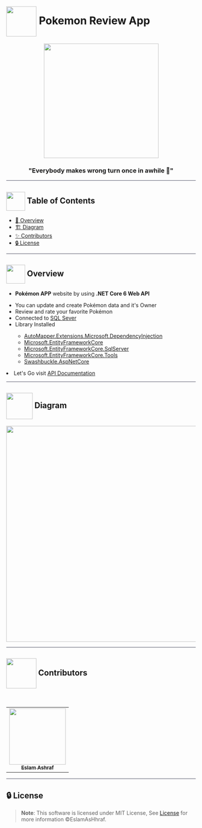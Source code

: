 # <img  align="center" width= 80px  src="https://media1.giphy.com/media/nMy8HTFQRWpudNwbxQ/giphy.gif?cid=ecf05e47y4eawmtspp58yneg0w0cu12bed91iv25k9p3nwzg&ep=v1_stickers_search&rid=giphy.gif&ct=s"> Pokemon Review App

<div align="center">

<img height=305px src="https://cdn.vox-cdn.com/uploads/chorus_asset/file/654974/Basket-cartoon-charlieburp-cute-pikachu-Favim.com-238931.0.gif">
<div align="center"  width=10%>

### "Everybody makes wrong turn once in awhile 🦅"

</div>
</div>

<hr style="background-color: #4b4c60"></hr>

## <img align= center width=50px height=50px src="https://user-images.githubusercontent.com/71986226/154075883-2a5679d2-b411-448f-b423-9565babf35aa.gif"> Table of Contents

- <a href ="#about"> 📙 Overview</a>
- <a href ="#diagram"> 🏗️ Diagram</a>
- <a href ="#contributors"> ✨ Contributors</a>
- <a href ="#license"> 🔒 License</a>
<hr style="background-color: #4b4c60"></hr>
<a id = "about"></a>

## <img align="center"  height =50px src="https://media0.giphy.com/media/v1.Y2lkPTc5MGI3NjExbmFzbjJqY3Eyd3RjczMycTloYXk4dHd6bjZobXZub2o3NmFkN3lxNyZlcD12MV9pbnRlcm5hbF9naWZfYnlfaWQmY3Q9cw/Sd9XrDFZZ0Q0OXAdJM/giphy.gif"> Overview

<ul>
 <li>
 
 **Pokémon APP** website by using **.NET Core 6 Web API**</li>
  <li>You can update and create Pokémon data and it's Owner </li>
  <li>Review and rate your favorite Pokémon </li>
  <li>Connected to <a href="https://www.microsoft.com/en-us/sql-server">SQL Sever</a> </li>
 <li>Library Installed</li>
 <ul>
    <li><a href="https://www.nuget.org/packages/AutoMapper.Extensions.Microsoft.DependencyInjection/12.0.1?_src=template">AutoMapper.Extensions.Microsoft.DependencyInjection</a>  </li>
    <li><a href="https://www.nuget.org/packages/Microsoft.EntityFrameworkCore/7.0.10?_src=template">Microsoft.EntityFrameworkCore</a>  </li>
    <li><a href="https://www.nuget.org/packages/Microsoft.EntityFrameworkCore.SqlServer/7.0.10?_src=template">Microsoft.EntityFrameworkCore.SqlServer</a>  </li>
    <li><a href="https://www.nuget.org/packages/Microsoft.EntityFrameworkCore.Tools/7.0.10?_src=template">Microsoft.EntityFrameworkCore.Tools </a>  </li>
    <li> <a href="https://www.nuget.org/packages/Swashbuckle.AspNetCore/6.5.0?_src=template">Swashbuckle.AspNetCore</a></li>
   </ul>
   </li>
</ul>
<li>Let's Go visit <a href="https://app.swaggerhub.com/apis-docs/EslamAsHhraf/PokemonAPP/1.0" target="_blank">API Documentation</a>
</li>

<hr style="background-color: #4b4c60"></hr>
<a id ="diagram"></a>

## <img  align= center width= 70px height =70px src="https://media0.giphy.com/media/xUPGcgIWt3RSVIIydi/giphy.gif?cid=ecf05e47y4eawmtspp58yneg0w0cu12bed91iv25k9p3nwzg&ep=v1_stickers_search&rid=giphy.gif&ct=s"> Diagram

<div  align="center">
<img height=575px src="https://github.com/EslamAsHhraf/Neural-Network-Labs/assets/71986226/d96bf9ee-0b7a-40b4-8a3a-82711865e291">
</img> 
</div>

<hr style="background-color: #4b4c60"></hr>
<a id ="Contributors"></a>

## <img align="center"  height =80px src="https://media1.giphy.com/media/FCffpN404oRZpFbSzl/giphy.gif?cid=ecf05e47y4eawmtspp58yneg0w0cu12bed91iv25k9p3nwzg&ep=v1_stickers_search&rid=giphy.gif&ct=s"> Contributors

<br>
<table >
  <tr>
        <td align="center"><a href="https://github.com/EslamAsHhraf"><img src="https://avatars.githubusercontent.com/u/71986226?v=4" width="150px;" alt=""/><br /><sub><b>Eslam Ashraf</b></sub></a><br /></td>
  </tr>
</table>

<hr style="background-color: #4b4c60"></hr>

<a id ="License"></a>

## 🔒 License

> **Note**: This software is licensed under MIT License, See [License](https://github.com/EslamAsHhraf/Pokemon-API/blob/main/LICENSE) for more information ©EslamAsHhraf.
